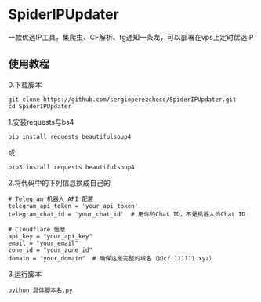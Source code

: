 # SpiderIPUpdater
一款优选IP工具，集爬虫、CF解析、tg通知一条龙，可以部署在vps上定时优选IP

## 使用教程
0.下载脚本
```
git clone https://github.com/sergioperezcheco/SpiderIPUpdater.git
cd SpiderIPUpdater
```
1.安装requests与bs4
```
pip install requests beautifulsoup4
```
或
```
pip3 install requests beautifulsoup4
```

2.将代码中的下列信息换成自己的
```
# Telegram 机器人 API 配置
telegram_api_token = 'your_api_token'
telegram_chat_id = 'your_chat_id'  # 用你的Chat ID，不是机器人的Chat ID

# Cloudflare 信息
api_key = "your_api_key"
email = "your_email"
zone_id = "your_zone_id"
domain = "your_domain"  # 确保这是完整的域名（如cf.111111.xyz）
```

3.运行脚本
```
python 具体脚本名.py
```



